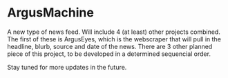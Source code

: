 # ArgusMachine
A new type of news feed. Will include 4 (at least) other projects combined. The first of these is ArgusEyes, which is the webscraper that will pull in the headline, blurb, source and date of the news. There are 3 other planned piece of this project, to be developed in a determined sequencial order.

Stay tuned for more updates in the future.
